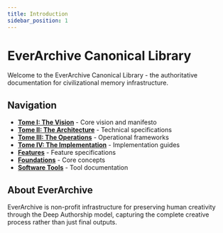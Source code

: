 ```yaml
---
title: Introduction
sidebar_position: 1
---
```


# EverArchive Canonical Library

Welcome to the EverArchive Canonical Library - the authoritative documentation for civilizational memory infrastructure.

## Navigation

- **[Tome I: The Vision](tome-i/manifesto)** - Core vision and manifesto
- **[Tome II: The Architecture](tome-ii/architecture)** - Technical specifications
- **[Tome III: The Operations](tome-iii/)** - Operational frameworks
- **[Tome IV: The Implementation](tome-iv/)** - Implementation guides
- **[Features](features/)** - Feature specifications
- **[Foundations](foundations/)** - Core concepts
- **[Software Tools](tools/)** - Tool documentation

## About EverArchive

EverArchive is non-profit infrastructure for preserving human creativity through the Deep Authorship model, capturing the complete creative process rather than just final outputs.
